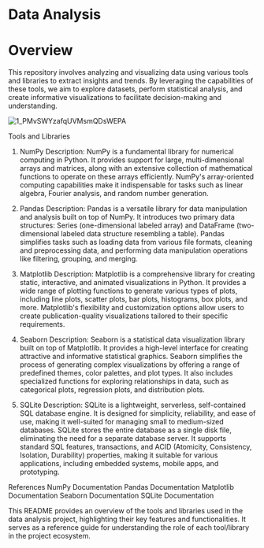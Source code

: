 # Data Analysis
# Overview
This repository involves analyzing and visualizing data using various tools and libraries to extract insights and trends. By leveraging the capabilities of these tools, we aim to explore datasets, perform statistical analysis, and create informative visualizations to facilitate decision-making and understanding.

![1_PMvSWYzafqUVMsmQDsWEPA](https://github.com/mirsaidl/Data-Analysis/assets/145886003/4a6524c3-4b2f-4310-a39a-e45d7554d0b7)

Tools and Libraries
1. NumPy
Description: NumPy is a fundamental library for numerical computing in Python. It provides support for large, multi-dimensional arrays and matrices, along with an extensive collection of mathematical functions to operate on these arrays efficiently. NumPy's array-oriented computing capabilities make it indispensable for tasks such as linear algebra, Fourier analysis, and random number generation.

2. Pandas
Description: Pandas is a versatile library for data manipulation and analysis built on top of NumPy. It introduces two primary data structures: Series (one-dimensional labeled array) and DataFrame (two-dimensional labeled data structure resembling a table). Pandas simplifies tasks such as loading data from various file formats, cleaning and preprocessing data, and performing data manipulation operations like filtering, grouping, and merging.

3. Matplotlib
Description: Matplotlib is a comprehensive library for creating static, interactive, and animated visualizations in Python. It provides a wide range of plotting functions to generate various types of plots, including line plots, scatter plots, bar plots, histograms, box plots, and more. Matplotlib's flexibility and customization options allow users to create publication-quality visualizations tailored to their specific requirements.

4. Seaborn
Description: Seaborn is a statistical data visualization library built on top of Matplotlib. It provides a high-level interface for creating attractive and informative statistical graphics. Seaborn simplifies the process of generating complex visualizations by offering a range of predefined themes, color palettes, and plot types. It also includes specialized functions for exploring relationships in data, such as categorical plots, regression plots, and distribution plots.

5. SQLite
Description: SQLite is a lightweight, serverless, self-contained SQL database engine. It is designed for simplicity, reliability, and ease of use, making it well-suited for managing small to medium-sized databases. SQLite stores the entire database as a single disk file, eliminating the need for a separate database server. It supports standard SQL features, transactions, and ACID (Atomicity, Consistency, Isolation, Durability) properties, making it suitable for various applications, including embedded systems, mobile apps, and prototyping.

References
NumPy Documentation
Pandas Documentation
Matplotlib Documentation
Seaborn Documentation
SQLite Documentation

This README provides an overview of the tools and libraries used in the data analysis project, highlighting their key features and functionalities. It serves as a reference guide for understanding the role of each tool/library in the project ecosystem.

